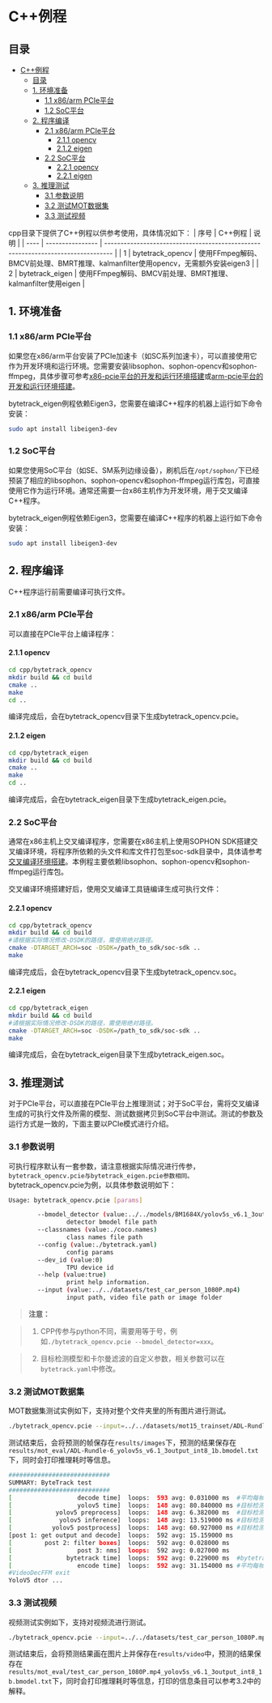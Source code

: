 # C++例程

## 目录

- [C++例程](#c例程)
  - [目录](#目录)
  - [1. 环境准备](#1-环境准备)
    - [1.1 x86/arm PCIe平台](#11-x86arm-pcie平台)
    - [1.2 SoC平台](#12-soc平台)
  - [2. 程序编译](#2-程序编译)
    - [2.1 x86/arm PCIe平台](#21-x86arm-pcie平台)
      - [2.1.1 opencv](#211-opencv)
      - [2.1.2 eigen](#212-eigen)
    - [2.2 SoC平台](#22-soc平台)
      - [2.2.1 opencv](#221-opencv)
      - [2.2.1 eigen](#221-eigen)
  - [3. 推理测试](#3-推理测试)
    - [3.1 参数说明](#31-参数说明)
    - [3.2 测试MOT数据集](#32-测试mot数据集)
    - [3.3 测试视频](#33-测试视频)

cpp目录下提供了C++例程以供参考使用，具体情况如下：
| 序号 | C++例程          | 说明                                                                             |
| ---- | ---------------- | -------------------------------------------------------------------------------- |
| 1    | bytetrack_opencv | 使用FFmpeg解码、BMCV前处理、BMRT推理、kalmanfilter使用opencv，无需额外安装eigen3 |
| 2    | bytetrack_eigen  | 使用FFmpeg解码、BMCV前处理、BMRT推理、kalmanfilter使用eigen                      |

## 1. 环境准备

### 1.1 x86/arm PCIe平台
如果您在x86/arm平台安装了PCIe加速卡（如SC系列加速卡），可以直接使用它作为开发环境和运行环境。您需要安装libsophon、sophon-opencv和sophon-ffmpeg，具体步骤可参考[x86-pcie平台的开发和运行环境搭建](../../../docs/Environment_Install_Guide.md#3-x86-pcie平台的开发和运行环境搭建)或[arm-pcie平台的开发和运行环境搭建](../../../docs/Environment_Install_Guide.md#5-arm-pcie平台的开发和运行环境搭建)。

bytetrack_eigen例程依赖Eigen3，您需要在编译C++程序的机器上运行如下命令安装：
```bash
sudo apt install libeigen3-dev
```

### 1.2 SoC平台
如果您使用SoC平台（如SE、SM系列边缘设备），刷机后在`/opt/sophon/`下已经预装了相应的libsophon、sophon-opencv和sophon-ffmpeg运行库包，可直接使用它作为运行环境。通常还需要一台x86主机作为开发环境，用于交叉编译C++程序。

bytetrack_eigen例程依赖Eigen3，您需要在编译C++程序的机器上运行如下命令安装：
```bash
sudo apt install libeigen3-dev
```

## 2. 程序编译
C++程序运行前需要编译可执行文件。
### 2.1 x86/arm PCIe平台
可以直接在PCIe平台上编译程序：
#### 2.1.1 opencv
```bash
cd cpp/bytetrack_opencv
mkdir build && cd build
cmake ..
make
cd ..
```
编译完成后，会在bytetrack_opencv目录下生成bytetrack_opencv.pcie。

#### 2.1.2 eigen
```bash
cd cpp/bytetrack_eigen
mkdir build && cd build
cmake ..
make
cd ..
```
编译完成后，会在bytetrack_eigen目录下生成bytetrack_eigen.pcie。

### 2.2 SoC平台
通常在x86主机上交叉编译程序，您需要在x86主机上使用SOPHON SDK搭建交叉编译环境，将程序所依赖的头文件和库文件打包至soc-sdk目录中，具体请参考[交叉编译环境搭建](../../../docs/Environment_Install_Guide.md#41-交叉编译环境搭建)。本例程主要依赖libsophon、sophon-opencv和sophon-ffmpeg运行库包。

交叉编译环境搭建好后，使用交叉编译工具链编译生成可执行文件：
#### 2.2.1 opencv
```bash
cd cpp/bytetrack_opencv
mkdir build && cd build
#请根据实际情况修改-DSDK的路径，需使用绝对路径。
cmake -DTARGET_ARCH=soc -DSDK=/path_to_sdk/soc-sdk ..
make
```
编译完成后，会在bytetrack_opencv目录下生成bytetrack_opencv.soc。

#### 2.2.1 eigen
```bash
cd cpp/bytetrack_eigen
mkdir build && cd build
#请根据实际情况修改-DSDK的路径，需使用绝对路径。
cmake -DTARGET_ARCH=soc -DSDK=/path_to_sdk/soc-sdk ..
make
```
编译完成后，会在bytetrack_eigen目录下生成bytetrack_eigen.soc。

## 3. 推理测试
对于PCIe平台，可以直接在PCIe平台上推理测试；对于SoC平台，需将交叉编译生成的可执行文件及所需的模型、测试数据拷贝到SoC平台中测试。测试的参数及运行方式是一致的，下面主要以PCIe模式进行介绍。

### 3.1 参数说明
可执行程序默认有一套参数，请注意根据实际情况进行传参，`bytetrack_opencv.pcie与bytetrack_eigen.pcie参数相同。`bytetrack_opencv.pcie为例，以具体参数说明如下：
```bash
Usage: bytetrack_opencv.pcie [params]

        --bmodel_detector (value:../../models/BM1684X/yolov5s_v6.1_3output_int8_4b.bmodel)
                detector bmodel file path
        --classnames (value:./coco.names)
                class names file path
        --config (value:./bytetrack.yaml)
                config params
        --dev_id (value:0)
                TPU device id
        --help (value:true)
                print help information.
        --input (value:../../datasets/test_car_person_1080P.mp4)
                input path, video file path or image folder
```
>**注意：**

>1. CPP传参与python不同，需要用等于号，例如`./bytetrack_opencv.pcie --bmodel_detector=xxx`。

>2. 目标检测模型和卡尔曼滤波的自定义参数，相关参数可以在`bytetrack.yaml`中修改。

### 3.2 测试MOT数据集
MOT数据集测试实例如下，支持对整个文件夹里的所有图片进行测试。
```bash
./bytetrack_opencv.pcie --input=../../datasets/mot15_trainset/ADL-Rundle-6/img1 --bmodel_detector=../../models/BM1684X/yolov5s_v6.1_3output_int8_4b.bmodel --dev_id=0
```
测试结束后，会将预测的帧保存在`results/images`下，预测的结果保存在`results/mot_eval/ADL-Rundle-6_yolov5s_v6.1_3output_int8_1b.bmodel.txt`下，同时会打印推理耗时等信息。

```bash
############################
SUMMARY: ByteTrack test
############################
[                  decode time]  loops:  593 avg: 0.031000 ms  #平均每帧的解码耗时            
[                  yolov5 time]  loops:  148 avg: 80.840000 ms #目标检测模型平均每个batch的耗时   
[            yolov5 preprocess]  loops:  148 avg: 6.382000 ms  #目标检测模型平均每个batch的预处理耗时
[             yolov5 inference]  loops:  148 avg: 13.519000 ms #目标检测模型平均每个batch的推理耗时 
[           yolov5 postprocess]  loops:  148 avg: 60.927000 ms #目标检测模型平均每个batch的后处理耗时
[post 1: get output and decode]  loops:  592 avg: 15.159000 ms
[         post 2: filter boxes]  loops:  592 avg: 0.028000 ms
[                  post 3: nms]  loops:  592 avg: 0.027000 ms
[               bytetrack time]  loops:  592 avg: 0.229000 ms  #bytetrack平均每帧更新tracker耗时
[                  encode time]  loops:  592 avg: 31.154000 ms #平均每帧编码耗时
#VideoDecFFM exit 
YoloV5 dtor ...
```

### 3.3 测试视频
视频测试实例如下，支持对视频流进行测试。
```bash
./bytetrack_opencv.pcie --input=../../datasets/test_car_person_1080P.mp4 --bmodel_detector=../../models/BM1684X/yolov5s_v6.1_3output_int8_4b.bmodel --dev_id=0
```
测试结束后，会将预测结果画在图片上并保存在`results/video`中，预测的结果保存在`results/mot_eval/test_car_person_1080P.mp4_yolov5s_v6.1_3output_int8_1b.bmodel.txt`下，同时会打印推理耗时等信息，打印的信息条目可以参考3.2中的解释。